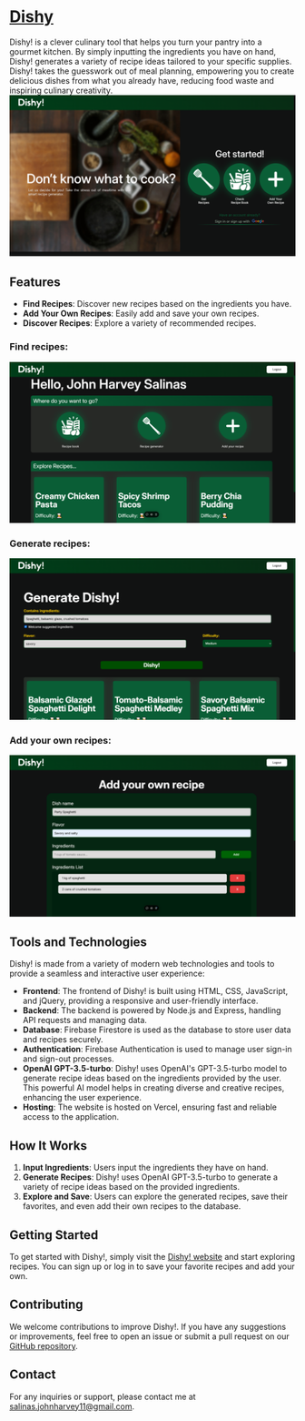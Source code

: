 # [Dishy](https://dishycook.vercel.app/)

Dishy! is a clever culinary tool that helps you turn your pantry into a gourmet kitchen. By simply inputting the ingredients you have on hand, Dishy! generates a variety of recipe ideas tailored to your specific supplies. Dishy! takes the guesswork out of meal planning, empowering you to create delicious dishes from what you already have, reducing food waste and inspiring culinary creativity.
<br>
![Landing page of Dishy!](res/landing.png)

## Features

- **Find Recipes**: Discover new recipes based on the ingredients you have.
- **Add Your Own Recipes**: Easily add and save your own recipes.
- **Discover Recipes**: Explore a variety of recommended recipes.

### Find recipes:<br>
![Home page of Dishy!](res/home.png)

### Generate recipes:<br>
![Generator page of Dishy!](res/demo_generator.png)

### Add your own recipes:<br>
![Add page of Dishy!](res/add.png)

## Tools and Technologies

Dishy! is made from a variety of modern web technologies and tools to provide a seamless and interactive user experience:

- **Frontend**: The frontend of Dishy! is built using HTML, CSS, JavaScript, and jQuery, providing a responsive and user-friendly interface.
- **Backend**: The backend is powered by Node.js and Express, handling API requests and managing data.
- **Database**: Firebase Firestore is used as the database to store user data and recipes securely.
- **Authentication**: Firebase Authentication is used to manage user sign-in and sign-out processes.
- **OpenAI GPT-3.5-turbo**: Dishy! uses OpenAI's GPT-3.5-turbo model to generate recipe ideas based on the ingredients provided by the user. This powerful AI model helps in creating diverse and creative recipes, enhancing the user experience.
- **Hosting**: The website is hosted on Vercel, ensuring fast and reliable access to the application.

## How It Works

1. **Input Ingredients**: Users input the ingredients they have on hand.
2. **Generate Recipes**: Dishy! uses OpenAI GPT-3.5-turbo to generate a variety of recipe ideas based on the provided ingredients.
3. **Explore and Save**: Users can explore the generated recipes, save their favorites, and even add their own recipes to the database.

## Getting Started

To get started with Dishy!, simply visit the [Dishy! website](https://dishycook.vercel.app/) and start exploring recipes. You can sign up or log in to save your favorite recipes and add your own.

## Contributing

We welcome contributions to improve Dishy!. If you have any suggestions or improvements, feel free to open an issue or submit a pull request on our [GitHub repository](https://github.com/devhrvx/Dishy/).

## Contact

For any inquiries or support, please contact me at salinas.johnharvey11@gmail.com.
